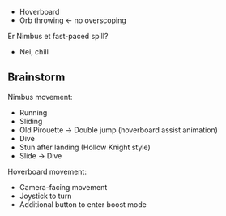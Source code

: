- Hoverboard
- Orb throwing <- no overscoping

Er Nimbus et fast-paced spill?
- Nei, chill

## Brainstorm

Nimbus movement:
- Running
- Sliding
- Old Pirouette -> Double jump (hoverboard assist animation)
- Dive
- Stun after landing (Hollow Knight style)
- Slide -> Dive

Hoverboard movement:
- Camera-facing movement
- Joystick to turn
- Additional button to enter boost mode